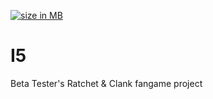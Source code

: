 [![size in MB](https://img.shields.io/github/repo-size/VELD-Dev/I5)](https://img.shields.io/github/repo-size/VELD-Dev/I5)
# I5
Beta Tester's Ratchet &amp; Clank fangame project
